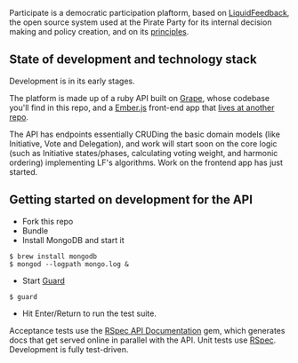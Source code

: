 Participate is a democratic participation plaftorm, based on [LiquidFeedback](http://liquidfeedback.org), the open source system used at the Pirate Party for its internal decision making and policy creation, and on its [principles](http://principles.liquidfeedback.org).

## State of development and technology stack

Development is in its early stages.

The platform is made up of a ruby API built on [Grape](https://github.com/intridea/grape), whose codebase you'll find in this repo, and a [Ember.js](http://emberjs.com) front-end app that [lives at another repo](https://github.com/oliverbarnes/participate-frontend).

The API has endpoints essentially CRUDing the basic domain models (like Initiative, Vote and Delegation), and work will start soon on the core logic (such as Initiative states/phases, calculating voting weight, and harmonic ordering) implementing LF's algorithms. Work on the frontend app has just started.

## Getting started on development for the API

- Fork this repo
- Bundle
- Install MongoDB and start it

```
$ brew install mongodb
$ mongod --logpath mongo.log &
```

- Start [Guard](https://github.com/guard/guard)

```
$ guard
```

- Hit Enter/Return to run the test suite.

Acceptance tests use the [RSpec API Documentation](https://github.com/zipmark/rspec_api_documentation) gem, which generates docs that get served online in parallel with the API. Unit tests use [RSpec](http://rspec.info). Development is fully test-driven.








